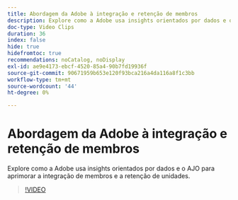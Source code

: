 ```yaml
---
title: Abordagem da Adobe à integração e retenção de membros
description: Explore como a Adobe usa insights orientados por dados e o AJO para aprimorar a integração de membros e a retenção de unidades.
doc-type: Video Clips
duration: 36
index: false
hide: true
hidefromtoc: true
recommendations: noCatalog, noDisplay
exl-id: ae9e4173-ebcf-4520-85a4-90b7fd19936f
source-git-commit: 90671959b653e120f93bca216a4da116a8f1c3bb
workflow-type: tm+mt
source-wordcount: '44'
ht-degree: 0%

---
```


# Abordagem da Adobe à integração e retenção de membros

Explore como a Adobe usa insights orientados por dados e o AJO para aprimorar a integração de membros e a retenção de unidades.

<!-- 62_S655_3442541_35_adobes-approach-to-member-onboarding-and-retention -->
>[!VIDEO](https://video.tv.adobe.com/v/3458282/?learn=on&enablevpops=true)
